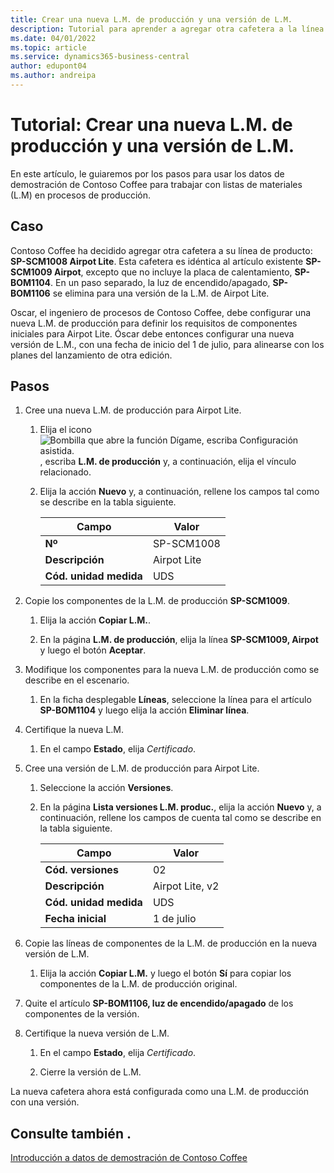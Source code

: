 ```yaml
---
title: Crear una nueva L.M. de producción y una versión de L.M.
description: Tutorial para aprender a agregar otra cafetera a la línea de productos de Contoso Coffee en Business Central.
ms.date: 04/01/2022
ms.topic: article
ms.service: dynamics365-business-central
author: edupont04
ms.author: andreipa
---
```

# Tutorial: Crear una nueva L.M. de producción y una versión de L.M.

En este artículo, le guiaremos por los pasos para usar los datos de demostración de Contoso Coffee para trabajar con listas de materiales (L.M) en procesos de producción.  

## Caso

Contoso Coffee ha decidido agregar otra cafetera a su línea de producto: **SP-SCM1008 Airpot Lite**. Esta cafetera es idéntica al artículo existente **SP-SCM1009 Airpot**, excepto que no incluye la placa de calentamiento, **SP-BOM1104**. En un paso separado, la luz de encendido/apagado, **SP-BOM1106** se elimina para una versión de la L.M. de Airpot Lite.

Oscar, el ingeniero de procesos de Contoso Coffee, debe configurar una nueva L.M. de producción para definir los requisitos de componentes iniciales para Airpot Lite. Óscar debe entonces configurar una nueva versión de L.M., con una fecha de inicio del 1 de julio, para alinearse con los planes del lanzamiento de otra edición.

## Pasos

1. Cree una nueva L.M. de producción para Airpot Lite.

    1. Elija el icono ![Bombilla que abre la función Dígame, escriba Configuración asistida.](../../media/ui-search/search_small.png "Dígame qué desea hacer") , escriba **L.M. de producción** y, a continuación, elija el vínculo relacionado.  

    2. Elija la acción **Nuevo** y, a continuación, rellene los campos tal como se describe en la tabla siguiente.  

        |Campo  |Valor  |
        |---------|---------|
        |**Nº** |SP-SCM1008|
        |**Descripción** |Airpot Lite|
        |**Cód. unidad medida**|UDS  |

2. Copie los componentes de la L.M. de producción **SP-SCM1009**.

    1. Elija la acción **Copiar L.M.**.

    2. En la página **L.M. de producción**, elija la línea **SP-SCM1009, Airpot** y luego el botón **Aceptar**.

3. Modifique los componentes para la nueva L.M. de producción como se describe en el escenario.

    1. En la ficha desplegable **Líneas**, seleccione la línea para el artículo **SP-BOM1104** y luego elija la acción **Eliminar línea**.  

4. Certifique la nueva L.M.  

    1. En el campo **Estado**, elija *Certificado*.  

5. Cree una versión de L.M. de producción para Airpot Lite.

    1. Seleccione la acción **Versiones**.

    2. En la página **Lista versiones L.M. produc.**, elija la acción **Nuevo** y, a continuación, rellene los campos de cuenta tal como se describe en la tabla siguiente.  

        |Campo  |Valor  |
        |---------|---------|
        |**Cód. versiones** |02|
        |**Descripción** |Airpot Lite, v2|
        |**Cód. unidad medida**|UDS  |  
        |**Fecha inicial**|1 de julio  |  

6. Copie las líneas de componentes de la L.M. de producción en la nueva versión de L.M.

    1. Elija la acción **Copiar L.M.** y luego el botón **Sí** para copiar los componentes de la L.M. de producción original.

7. Quite el artículo **SP-BOM1106, luz de encendido/apagado** de los componentes de la versión.

8. Certifique la nueva versión de L.M.

    1. En el campo **Estado**, elija *Certificado*.  

    2. Cierre la versión de L.M.

La nueva cafetera ahora está configurada como una L.M. de producción con una versión.  

## Consulte también .

[Introducción a datos de demostración de Contoso Coffee](../contoso-coffee-intro.md)  
